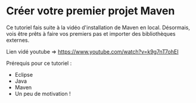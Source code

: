 # Créer votre premier projet Maven

Ce tutoriel fais suite à la vidéo d'installation de Maven en local.
Désormais, vois être prêts à faire vos premiers pas et importer des bibliothèques externes.

Lien vidé youtube => https://www.youtube.com/watch?v=k9g7nT7ohEI

Prérequis pour ce tutoriel :
- Eclipse
- Java
- Maven
- Un peu de motivation !

